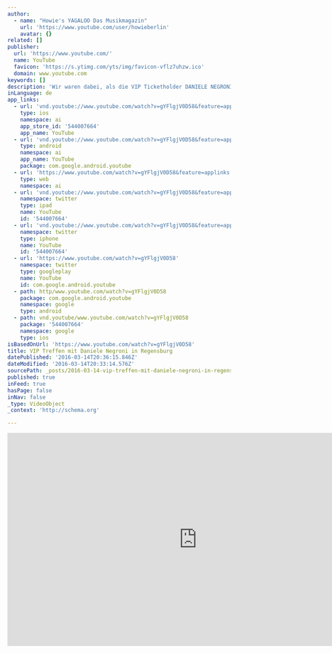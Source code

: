 ```yaml
---
author:
  - name: "Howie's YAGALOO Das Musikmagazin"
    url: 'https://www.youtube.com/user/howieberlin'
    avatar: {}
related: []
publisher:
  url: 'https://www.youtube.com/'
  name: YouTube
  favicon: 'https://s.ytimg.com/yts/img/favicon-vflz7uhzw.ico'
  domain: www.youtube.com
keywords: []
description: 'Wir waren dabei, als die VIP Ticketholder DANIELE NEGRONI in der Donau_Arena getroffen haben und haben einfach draufgehalten.. Schöne Erinnerung.. zumindest für die ersten ;) - Abonniere den Kanal! http://www.youtube.com/subscription_center?add_user=howieberlin http://www.yagaloo.com - YAGALOO - das preisgekrönte Musikmagazin bietet wöchentlich auf mehreren Regional-TV-Sendern rund eine halbe Stunde Programm zum aktuellen Musikgeschehen.'
inLanguage: de
app_links:
  - url: 'vnd.youtube://www.youtube.com/watch?v=gYFlgjV0D58&feature=applinks'
    type: ios
    namespace: ai
    app_store_id: '544007664'
    app_name: YouTube
  - url: 'vnd.youtube://www.youtube.com/watch?v=gYFlgjV0D58&feature=applinks'
    type: android
    namespace: ai
    app_name: YouTube
    package: com.google.android.youtube
  - url: 'https://www.youtube.com/watch?v=gYFlgjV0D58&feature=applinks'
    type: web
    namespace: ai
  - url: 'vnd.youtube://www.youtube.com/watch?v=gYFlgjV0D58&feature=applinks'
    namespace: twitter
    type: ipad
    name: YouTube
    id: '544007664'
  - url: 'vnd.youtube://www.youtube.com/watch?v=gYFlgjV0D58&feature=applinks'
    namespace: twitter
    type: iphone
    name: YouTube
    id: '544007664'
  - url: 'https://www.youtube.com/watch?v=gYFlgjV0D58'
    namespace: twitter
    type: googleplay
    name: YouTube
    id: com.google.android.youtube
  - path: http/www.youtube.com/watch?v=gYFlgjV0D58
    package: com.google.android.youtube
    namespace: google
    type: android
  - path: vnd.youtube/www.youtube.com/watch?v=gYFlgjV0D58
    package: '544007664'
    namespace: google
    type: ios
isBasedOnUrl: 'https://www.youtube.com/watch?v=gYFlgjV0D58'
title: VIP Treffen mit Daniele Negroni in Regensburg
datePublished: '2016-03-14T20:36:15.846Z'
dateModified: '2016-03-14T20:33:14.576Z'
sourcePath: _posts/2016-03-14-vip-treffen-mit-daniele-negroni-in-regensburg.md
published: true
inFeed: true
hasPage: false
inNav: false
_type: VideoObject
_context: 'http://schema.org'

---
```

<iframe src="https://cdn.embedly.com/widgets/media.html?src=https%3A%2F%2Fwww.youtube.com%2Fembed%2FgYFlgjV0D58%3Ffeature%3Doembed&amp;url=https%3A%2F%2Fwww.youtube.com%2Fwatch%3Fv%3DgYFlgjV0D58&amp;image=https%3A%2F%2Fi.ytimg.com%2Fvi%2FgYFlgjV0D58%2Fhqdefault.jpg&amp;key=b7d04c9b404c499eba89ee7072e1c4f7&amp;type=text%2Fhtml&amp;schema=youtube" width="854" height="480" scrolling="no" frameborder="0" allowfullscreen="allowfullscreen" style=""></iframe>